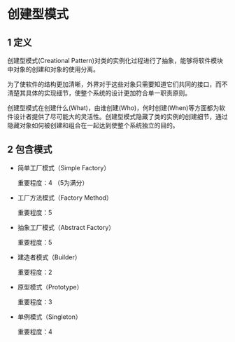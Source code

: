 # 创建型模式



## 1 定义

创建型模式(Creational Pattern)对类的实例化过程进行了抽象，能够将软件模块中对象的创建和对象的使用分离。

为了使软件的结构更加清晰，外界对于这些对象只需要知道它们共同的接口，而不清楚其具体的实现细节，使整个系统的设计更加符合单一职责原则。

创建型模式在创建什么(What)，由谁创建(Who)，何时创建(When)等方面都为软件设计者提供了尽可能大的灵活性。创建型模式隐藏了类的实例的创建细节，通过隐藏对象如何被创建和组合在一起达到使整个系统独立的目的。



## 2 包含模式

- 简单工厂模式（Simple Factory）

  重要程度：4 （5为满分）

- 工厂方法模式（Factory Method）

  重要程度：5

- 抽象工厂模式（Abstract Factory）

    重要程度：5

- 建造者模式（Builder）

    重要程度：2

- 原型模式（Prototype）

    重要程度：3

- 单例模式（Singleton）

    重要程度：4
